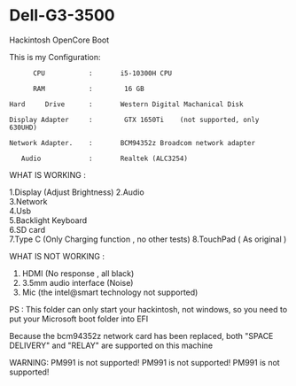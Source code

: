 # Dell-G3-3500
Hackintosh OpenCore Boot                       

This is my Configuration:
         
          CPU           :       i5-10300H CPU 
   
          RAM           :        16 GB 

    Hard     Drive      :       Western Digital Machanical Disk
                                    
    Display Adapter     :        GTX 1650Ti    (not supported, only 630UHD)

    Network Adapter.    :       BCM94352z Broadcom network adapter

       Audio            :       Realtek (ALC3254)
                                  
WHAT IS WORKING : 
 
1.Display         (Adjust Brightness)
2.Audio           
3.Network     
4.Usb              
5.Backlight Keyboard   
6.SD card         
7.Type C       (Only Charging function , no other tests)
8.TouchPad     ( As original )

WHAT IS NOT WORKING :
1. HDMI           (No response , all black)
2. 3.5mm audio interface   (Noise)
3. Mic            (the intel@smart technology not supported)
 

PS : This folder can only start your hackintosh, not windows, so you need to put your Microsoft boot folder into EFI

Because the bcm94352z network card has been replaced, both "SPACE DELIVERY" and "RELAY" are supported on this machine


WARNING:    PM991 is not supported!
            PM991 is not supported!
            PM991 is not supported!  







 